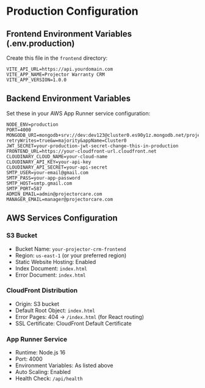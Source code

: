 # Production Configuration

## Frontend Environment Variables (.env.production)
Create this file in the `frontend` directory:

```env
VITE_API_URL=https://api.yourdomain.com
VITE_APP_NAME=Projector Warranty CRM
VITE_APP_VERSION=1.0.0
```

## Backend Environment Variables
Set these in your AWS App Runner service configuration:

```env
NODE_ENV=production
PORT=4000
MONGODB_URI=mongodb+srv://dev:dev123@cluster0.es90y1z.mongodb.net/projector_warranty?retryWrites=true&w=majority&appName=Cluster0
JWT_SECRET=your-production-jwt-secret-change-this-in-production
FRONTEND_URL=https://your-cloudfront-url.cloudfront.net
CLOUDINARY_CLOUD_NAME=your-cloud-name
CLOUDINARY_API_KEY=your-api-key
CLOUDINARY_API_SECRET=your-api-secret
SMTP_USER=your-email@gmail.com
SMTP_PASS=your-app-password
SMTP_HOST=smtp.gmail.com
SMTP_PORT=587
ADMIN_EMAIL=admin@projectorcare.com
MANAGER_EMAIL=manager@projectorcare.com
```

## AWS Services Configuration

### S3 Bucket
- Bucket Name: `your-projector-crm-frontend`
- Region: `us-east-1` (or your preferred region)
- Static Website Hosting: Enabled
- Index Document: `index.html`
- Error Document: `index.html`

### CloudFront Distribution
- Origin: S3 bucket
- Default Root Object: `index.html`
- Error Pages: 404 → `/index.html` (for React routing)
- SSL Certificate: CloudFront Default Certificate

### App Runner Service
- Runtime: Node.js 16
- Port: 4000
- Environment Variables: As listed above
- Auto Scaling: Enabled
- Health Check: `/api/health`
